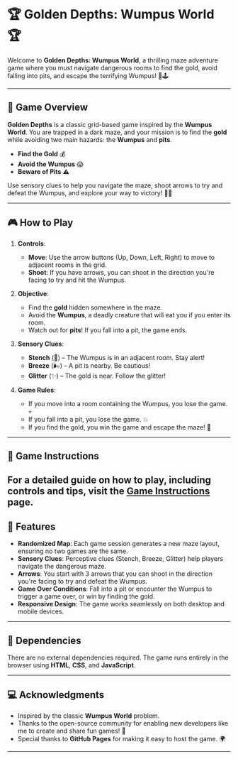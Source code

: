 # 🏆 Golden Depths: Wumpus World 🏆

Welcome to **Golden Depths: Wumpus World**, a thrilling maze adventure game where you must navigate dangerous rooms to find the gold, avoid falling into pits, and escape the terrifying Wumpus! 🌟🕹️

---

## 📜 Game Overview

**Golden Depths** is a classic grid-based game inspired by the **Wumpus World**. You are trapped in a dark maze, and your mission is to find the **gold** while avoiding two main hazards: the **Wumpus** and **pits**.

- **Find the Gold** 💰
- **Avoid the Wumpus** 😱
- **Beware of Pits** ⚠️

Use sensory clues to help you navigate the maze, shoot arrows to try and defeat the Wumpus, and explore your way to victory! 🚪✨

---

## 🎮 How to Play

1. **Controls**:
   - **Move**: Use the arrow buttons (Up, Down, Left, Right) to move to adjacent rooms in the grid.
   - **Shoot**: If you have arrows, you can shoot in the direction you're facing to try and hit the Wumpus.

2. **Objective**:
   - Find the **gold** hidden somewhere in the maze.
   - Avoid the **Wumpus**, a deadly creature that will eat you if you enter its room.
   - Watch out for **pits**! If you fall into a pit, the game ends.

3. **Sensory Clues**:
   - **Stench** (🦠) – The Wumpus is in an adjacent room. Stay alert!
   - **Breeze** (🌬️) – A pit is nearby. Be cautious!
   - **Glitter** (✨) – The gold is near. Follow the glitter!

4. **Game Rules**:
   - If you move into a room containing the Wumpus, you lose the game. 💀
   - If you fall into a pit, you lose the game. 💥
   - If you find the gold, you win the game and escape the maze! 🏅

---


## 📖 Game Instructions

For a detailed guide on how to play, including controls and tips, visit the [Game Instructions](https://tempestaethel.github.io/Golden-Depths/info.html) page.
---

## 🔧 Features

- **Randomized Map**: Each game session generates a new maze layout, ensuring no two games are the same.
- **Sensory Clues**: Perceptive clues (Stench, Breeze, Glitter) help players navigate the dangerous maze.
- **Arrows**: You start with 3 arrows that you can shoot in the direction you're facing to try and defeat the Wumpus.
- **Game Over Conditions**: Fall into a pit or encounter the Wumpus to trigger a game over, or win by finding the gold.
- **Responsive Design**: The game works seamlessly on both desktop and mobile devices.

---

## 🧩 Dependencies

There are no external dependencies required. The game runs entirely in the browser using **HTML**, **CSS**, and **JavaScript**.

---

## 💻 Acknowledgments

- Inspired by the classic **Wumpus World** problem.
- Thanks to the open-source community for enabling new developers like me to create and share fun games! 🙌
- Special thanks to **GitHub Pages** for making it easy to host the game. 🌍

---
